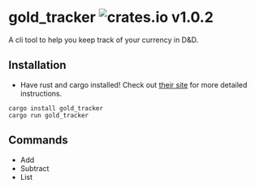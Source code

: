 # gold_tracker ![crates.io v1.0.2](https://img.shields.io/badge/crates.io-v0.1.1-orange.svg)
A cli tool to help you keep track of your currency in D&D.

## Installation
* Have rust and cargo installed! Check out [their site](https://doc.rust-lang.org/cargo/getting-started/installation.html) for more detailed instructions.

```
cargo install gold_tracker
cargo run gold_tracker
```

## Commands
* Add
* Subtract
* List
